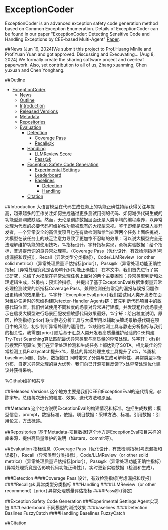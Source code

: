 # ExceptionCoder
ExceptionCoder is an advanced exception safety code generation method based on Common Exception Enumeration. Details of ExceptionCoder can be found in our paper "ExceptionCoder: Detecting Sensitive Code and Handling Exceptions by CEE-based Multi-Agent" [Paper](https://www.overleaf.com/project/66b49b0d707520653aea0a10).

##News
[Jun 19, 2024]We submit this project to Prof.Huang Minlie and Prof.Yuan Yuan and got approved.
Discussing and Execuvating...
[Aug 8, 2024] We formally create the sharing software project and overleaf paperwork. Also, set contribution to all of us, Zhang xuanming, Chen yuxuan and Chen Yonghang.

##Outline
- [ExceptionCoder](#exceptioncoder)
  - [News](#news)
  - [Outline](#outline)
  - [Introduction](#introduction)
  - [Released Versions](#released-versions)
  - [Metadata](#metadata)
  - [Repositories](#repositories)
  - [Evaluation](#evaluation)
    - [Detection](#detection)
      - [Coverage Pass](#coverage-pass)
      - [Recall@k](#recall@k)
    - [Handling](#handling)
      - [LLMReview Score](#llmreview)
      - [Pass@k](#pass@k)
    - [Exception Safety Code Generation](#exception-safety-code-generation)
      - [Experimental Settings](#experimental-settings)
      - [Leaderboard](#leaderboard)
      - [Baselines](#baselines)
        - [Detection](#detection-basleines)
        - [Handling](#handling-baselines)  
    - [Citation](#citation)


##Introduction
大语言模型在代码生成任务上的功能正确性持续获得关注与提高，越来越多的工作关注如何生成通过更多测试用例的代码、如何减少代码生成的功能型漏洞或缺陷。然而，无论是训练数据层面还是人类平均的编程素养，以异常处理为代表的必要代码可维护性功能被现有的大模型忽视。鉴于即使是资深人类开发者，一个异常安全的高信度项目也在有效检测和恰当处理两个任务上面临挑战，大模型在该任务上的缺乏注意力导致了更加惨不忍睹的效果：可以说大模型完全无法理解维护功能的使用技巧。%指标设计，宇轩指标实现，勇杭实验数据：给个指标，普通提示词的良异常处理率。（Coverage Pass（优化设计，有效检测指标[考虑漏报和误报]），Recall（异常类型分类指标），Code/LLMReview（or other solid metrics）（异常处理质量评估指标[prior]），Pass@k（异常处理功能正确性指标）[异常处理究竟是否影响代码功能正确性]）
  在本文中，我们首先进行了实证研究，总结了大模型在异常处理任务上面对的两个主要困难：异常类型判断和处理逻辑生成，%勇杭：预实验指标。
  并提出了基于ExceptionEval数据集衡量异常处理检测效果的新指标Coverage Pass，兼顾检测任务常见的漏报与误报问题作出更精确的效果量化。%宇轩：ExceptionEval[prior]
  我们尝试用人类开发者在面对维护任务时的思维构建Detecter-Handler Agents链：首先判断代码项目中的敏感代码位置，我们尝试使用不同粒度的场景对异常进行建模，并发现粗粒度场景提示在启发大模型进行场景匹配发掘敏感代码效果最好。%宇轩：给出粒度说明，原因，检测指标[prior]
    联立静态分析工具与大模型用以辅助决策场景敏感代码在项目中的风险，初步判断异常处理的适用性。%缺陷检测工具与静态分析指标与我们的相关性。我需要[prior]
  随后基于汇总人类开发者高质量维护经验的CEE构建Try-Test Searching算法匹配最优异常类型与高质量的异常处理。%宇轩：dfs树形搜索匹配算法
  我们在异常处理检测和生成任务上都达到了SOTA。相比最佳的异常检测工具Fuzzycatch提升x\%，最佳的异常处理生成工具提升了x\%，%勇杭baselines问题、指标、数据接口
  同时带来了分类与生成可解释性、异常类型平衡分布、自定义异常处理的巨大优势。我们向已开源项目反馈了x处异常处理优化建议并获得采纳。
  
  %Github维护和共享

  ##Released Versions
  这个地方主要是我们CEE和ExceptionEval的迭代情况，@陈宇轩。总结每次迭代的粒度、效果、迭代方法和原因。

  ##Metadata
  这个地方说明ExceptionEval的构建情况和标准。包括生成数据：模型信息，prompt，数据标准，依据。项目数据：采样方法、标准。引用数据：引用论文，方法概述。

  ##Repositories
  [基于Metadata-项目数据]这个地方是ExceptionEval项目采样的库来源，提供高质量维护的说明（如stars，commit等）。

  ##Evaluation
  指标信息（Coverage Pass（优化设计，有效检测指标[考虑漏报和误报]），Recall（异常类型分类指标），Code/LLMReview（or other solid metrics）（异常处理质量评估指标[prior]），Pass@k（异常处理功能正确性指标）[异常处理究竟是否影响代码功能正确性]），实时更新实验数据（检测和生成）。

  ###Detection
  ####Coverage Pass
  设计，有效检测指标[考虑漏报和误报]
  ####Recall@k
  异常类型分类指标
  ###Handling
  ####LLMReview（or other recommend）[prior]
  异常处理质量评估指标
  ####Pass@k(待定)

  ##Exception Safety Code Generation
  ###Experimental Settings
  Agent实现链
  ###Leaderboard
  不同模型的测试效果
  ###baselines
  ####Detection Baslines
  FuzzyCatch
  ####Handling Baselines
  FuzzyCatch

  ##Citation
  
